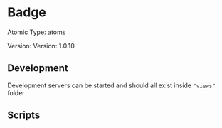 # Badge

Atomic Type: atoms

Version: Version: 1.0.10


## Development

Development servers can be started and should all exist inside `"views"` folder

## Scripts
